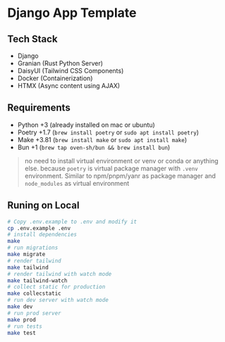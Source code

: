 # Django App Template

## Tech Stack

- Django
- Granian (Rust Python Server)
- DaisyUI (Tailwind CSS Components)
- Docker (Containerization)
- HTMX (Async content using AJAX)

## Requirements

- Python +3 (already installed on mac or ubuntu)
- Poetry +1.7 (`brew install poetry` or `sudo apt install poetry`)
- Make +3.81 (`brew install make` or `sudo apt install make`)
- Bun +1 (`brew tap oven-sh/bun && brew install bun`)

> no need to install virtual environment or venv or conda or anything else. because `poetry` is virtual package manager with `.venv` environment. Similar to npm/pnpm/yanr as package manager and `node_modules` as virtual environment

## Runing on Local

```bash
# Copy .env.example to .env and modify it
cp .env.example .env
# install dependencies
make
# run migrations
make migrate
# render tailwind
make tailwind
# render tailwind with watch mode
make tailwind-watch
# collect static for production
make collecstatic
# run dev server with watch mode
make dev
# run prod server
make prod
# run tests
make test
```
